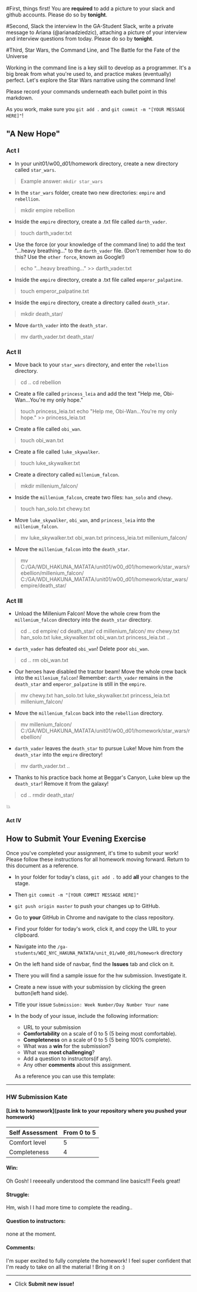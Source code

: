 #First, things first!
You are **required** to add a picture to your slack and github accounts. Please do so by **tonight**.

#Second, Slack the interview
In the GA-Student Slack, write a private message to Ariana (@arianadziedzic), attaching a picture of your interview and interview questions from today. Please do so by **tonight**.

#Third, Star Wars, the Command Line, and The Battle for the Fate of the Universe

Working in the command line is a key skill to develop as a programmer. It's a big break from what you're used to, and practice makes (eventually) perfect. Let's explore the Star Wars narrative using the command line!

Please record your commands underneath each bullet point in this markdown.

As you work, make sure you `git add .` and `git commit -m "[YOUR MESSAGE HERE]"`!

## "A New Hope"
### Act I

* In your unit01/w00_d01/homework directory, create a new directory called `star_wars`.

> Example answer: `mkdir star_wars`

* In the `star_wars` folder, create two new directories: `empire` and `rebellion`.
> mkdir empire rebellion

* Inside the `empire` directory, create a .txt file called `darth_vader`.
> touch darth_vader.txt

* Use the force (or your knowledge of the command line) to add the text "...heavy breathing..." to the `darth_vader` file. (Don't remember how to do this? Use the `other force`, known as Google!)
> echo "...heavy breathing..." >> darth_vader.txt

* Inside the `empire` directory, create a .txt file called `emperor_palpatine`.
> touch emperor_palpatine.txt

* Inside the `empire` directory, create a directory called `death_star`.
> mkdir death_star/

* Move `darth_vader` into the `death_star`.
> mv darth_vader.txt death_star/

### Act II

* Move back to your `star_wars` directory, and enter the `rebellion` directory.
> cd ..
> cd rebellion

* Create a file called `princess_leia` and add the text "Help me, Obi-Wan...You're my only hope."
> touch princess_leia.txt
> echo "Help me, Obi-Wan...You're my only hope." >> princess_leia.txt

* Create a file called `obi_wan`.
> touch obi_wan.txt

* Create a file called `luke_skywalker`.
> touch luke_skywalker.txt

* Create a directory called `millenium_falcon`.
> mkdir millenium_falcon/

* Inside the `millenium_falcon`, create two files: `han_solo` and `chewy`.
> touch han_solo.txt chewy.txt

* Move `luke_skywalker`, `obi_wan`, and `princess_leia` into the `millenium_falcon`.
> mv luke_skywalker.txt obi_wan.txt princess_leia.txt millenium_falcon/

* Move the `millenium_falcon` into the `death_star`.
> mv C:/GA/WDI_HAKUNA_MATATA/unit01/w00_d01/homework/star_wars/rebellion/millenium_falcon/ C:/GA/WDI_HAKUNA_MATATA/unit01/w00_d01/homework/star_wars/empire/death_star/

### Act III

* Unload the Millenium Falcon! Move the whole crew from the `millenium_falcon` directory into the `death_star` directory.
> cd ..
> cd empire/
> cd death_star/
> cd millenium_falcon/
> mv chewy.txt han_solo.txt luke_skywalker.txt obi_wan.txt princess_leia.txt ..

* `darth_vader` has defeated `obi_wan`! Delete poor `obi_wan`.
> cd ..
> rm obi_wan.txt

* Our heroes have disabled the tractor beam! Move the whole crew back into the `millenium_falcon`! Remember: `darth_vader` remains in the `death_star` and `emperor_palpatine` is still in the `empire`.
> mv chewy.txt han_solo.txt luke_skywalker.txt princess_leia.txt millenium_falcon/

* Move the `millenium_falcon` back into the `rebellion` directory.
> mv millenium_falcon/ C:/GA/WDI_HAKUNA_MATATA/unit01/w00_d01/homework/star_wars/rebellion/

* `darth_vader` leaves the `death_star` to pursue Luke! Move him from the `death_star` into the `empire` directory!
> mv darth_vader.txt ..

* Thanks to his practice back home at Beggar's Canyon, Luke blew up the `death_star`! Remove it from the galaxy!
> cd ..
> rmdir death_star/

 :boom:

#### Act IV

## How to Submit Your Evening Exercise
Once you've completed your assignment, it's time to submit your work!  Please follow these instructions for all homework moving forward.  Return to this document as a reference.

* In your folder for today's class, `git add .` to add **all** your changes to the stage.

* Then `git commit -m "[YOUR COMMIT MESSAGE HERE]"`

* `git push origin master` to push your changes up to GitHub.

* Go to **your** GitHub in Chrome and navigate to the class repository.

* Find your folder for today's work, click it, and copy the URL to your clipboard.

* Navigate into the `/ga-students/WDI_NYC_HAKUNA_MATATA/unit_01/w00_d01/homework` directory


* On the left hand side of navbar, find the **Issues** tab and click on it.
* There you will find a sample issue for the hw submission. Investigate it.

* Create a new issue with your submission by clicking the green button(left hand side).

* Title your issue `Submission: Week Number/Day Number Your name`

* In the body of your issue, include the following information:
  * URL to your submission
  * **Comfortability** on a scale of 0 to 5 (5 being most comfortable).
  * **Completeness** on a scale of 0 to 5 (5 being 100% complete).
  * What was a **win** for the submission?
  * What was **most challenging**?
  * Add a question to instructors(if any).
  * Any other **comments** about this assignment.

  As a reference you can use this template:
--------------------------
  ### HW Submission Kate
#### [Link to homework](paste link to your repository where you pushed your homework)

| Self Assessment | From 0 to 5 |
| --- | --- |
| Comfort level |   5  |
| Completeness |  4  |
#### Win:
Oh Gosh! I reeeeally understood the command line basics!!! Feels great!
#### Struggle:

Hm, wish I I had more time to complete the reading..

#### Question to instructors:
none at the moment.

#### Comments:
I'm super excited to fully complete the homework! I feel super confident that I'm ready to take on all the material ! Bring it on :)

--------------
* Click **Submit new issue!**

